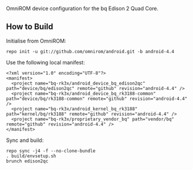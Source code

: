 OmniROM device configuration for the bq Edison 2 Quad Core.

How to Build
---------------

Initialise from OmniROM:

    repo init -u git://github.com/omnirom/android.git -b android-4.4

Use the following local manifest:

    <?xml version="1.0" encoding="UTF-8"?>
    <manifest>
      <project name="bq-rk3x/android_device_bq_edison2qc" path="device/bq/edison2qc" remote="github" revision="android-4.4" />
      <project name="bq-rk3x/android_device_bq_rk3188-common" path="device/bq/rk3188-common" remote="github" revision="android-4.4" />
      <project name="bq-rk3x/android_kernel_bq_rk3188" path="kernel/bq/rk3188" remote="github" revision="android-4.4" />
      <project name="bq-rk3x/proprietary_vendor_bq" path="vendor/bq" remote="github" revision="android-4.4" />
    </manifest>

Sync and build:

    repo sync -j4 -f --no-clone-bundle
    . build/envsetup.sh
    brunch edison2qc
